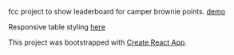 fcc project to show leaderboard for camper brownie points. [demo](https://nikrb.github.io/fcc-camper-leaderboard)

Responsive table styling [here](http://codepen.io/vasansr/pen/gPXJxB?editors=1000)

This project was bootstrapped with [Create React App](https://github.com/facebookincubator/create-react-app).
